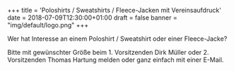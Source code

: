 +++
title = 'Poloshirts / Sweatshirts / Fleece-Jacken mit Vereinsaufdruck'
date = 2018-07-09T12:30:00+01:00
draft = false
banner = "img/default/logo.png"
+++

Wer hat Interesse an einem Poloshirt / Sweatshirt oder einer Fleece-Jacke?

Bitte mit gewünschter Größe beim 1. Vorsitzenden Dirk Müller oder 2. Vorsitzenden Thomas Hartung melden oder ganz einfach mit einer E-Mail.
